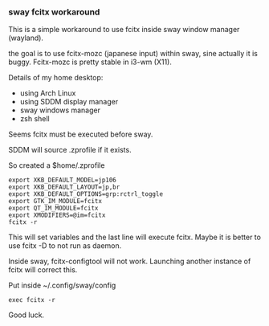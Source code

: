 ### sway fcitx workaround ###

This is a simple workaround to use fcitx inside sway window manager (wayland).

the goal is to use fcitx-mozc (japanese input) within sway, sine actually it is buggy. Fcitx-mozc is pretty stable in i3-wm (X11).

Details of my home desktop:

- using Arch Linux
- using SDDM display manager
- sway windows manager
- zsh shell

Seems fcitx must be executed before sway.

SDDM will source .zprofile if it exists. 

So created a $home/.zprofile

	export XKB_DEFAULT_MODEL=jp106
	export XKB_DEFAULT_LAYOUT=jp,br
	export XKB_DEFAULT_OPTIONS=grp:rctrl_toggle
	export GTK_IM_MODULE=fcitx
	export QT_IM_MODULE=fcitx
	export XMODIFIERS=@im=fcitx
	fcitx -r

This will set variables and the last line will execute fcitx.
Maybe it is better to use fcitx -D to not run as daemon.

Inside sway, fcitx-configtool will not work. Launching another instance of fcitx will correct this.

Put inside ~/.config/sway/config

	exec fcitx -r

Good luck.
